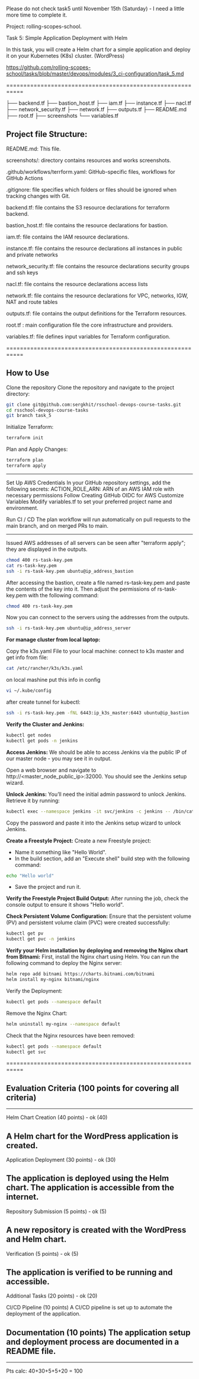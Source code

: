 





Please do not check task5 until November 15th (Saturday) - I need a little more time to complete it.








Project: rolling-scopes-school. 

Task 5: Simple Application Deployment with Helm 

In this task, you will create a Helm chart for a simple application and deploy it on your Kubernetes (K8s) cluster. (WordPress)

https://github.com/rolling-scopes-school/tasks/blob/master/devops/modules/3_ci-configuration/task_5.md

===========================================================

├── backend.tf
├── bastion_host.tf
├── iam.tf
├── instance.tf
├── nacl.tf
├── network_security.tf
├── network.tf
├── outputs.tf
├── README.md
├── root.tf
├── screenshots
└── variables.tf


## Project file Structure: 

README.md:    This file.

screenshots/: directory contains resources and works screenshots.

.github/workflows/terrform.yaml: GitHub-specific files,  workflows for GitHub Actions

.gitignore:   file specifies which folders or files should be ignored when tracking changes with Git.

backend.tf:   file contains the S3 resource declarations for terraform backend.

bastion_host.tf: file contains the resource declarations for bastion.

iam.tf:      file contains the IAM resource declarations.

instance.tf: file contains the resource declarations all instances in public and private networks

network_security.tf: file contains the resource declarations security groups and ssh keys

nacl.tf: file contains the resource declarations access lists

network.tf: file contains the resource declarations for VPC, networks, IGW, NAT and route tables

outputs.tf:  file contains the output definitions for the Terraform resources.

root.tf : main configuration file the core infrastructure and providers.

variables.tf: file defines input variables for Terraform configuration.


===========================================================

## How to Use

Clone the repository Clone the repository and navigate to the project directory:

```bash
git clone git@github.com:sergkhit/rsschool-devops-course-tasks.git
cd rsschool-devops-course-tasks
git branch task_5
```

Initialize Terraform:

```bash
terraform init
```

Plan and Apply Changes:

```bash
terraform plan
terraform apply
```

-------------------------------

Set Up AWS Credentials In your GitHub repository settings, add the following secrets:
ACTION_ROLE_ARN: ARN of an AWS IAM role with necessary permissions Follow Creating GitHub OIDC for AWS
Customize Variables Modify variables.tf to set your preferred project name and environment. 

Run CI / CD The plan workflow will run automatically on pull requests to the main branch, and on merged PRs to main.

-------------------------------
Issued AWS addresses of all servers can be seen after "terraform apply"; they are displayed in the outputs.

```bash
chmod 400 rs-task-key.pem
cat rs-task-key.pem
ssh -i rs-task-key.pem ubuntu@ip_address_bastion
```

After accessing the bastion, create a file named rs-task-key.pem and paste the contents of the key into it. 
Then adjust the permissions of rs-task-key.pem with the following command: 

```bash
chmod 400 rs-task-key.pem 
```

Now you can connect to the servers using the addresses from the outputs.

```bash
ssh -i rs-task-key.pem ubuntu@ip_address_server
```

**For manage cluster from local laptop:**

Copy the k3s.yaml File to your local machine:
connect to k3s master and get info from file:

```bash
cat /etc/rancher/k3s/k3s.yaml
```
on local mashine put this info in config 

```bash
vi ~/.kube/config
```

after create tunnel for kubectl:

```bash
ssh -i rs-task-key.pem -fNL 6443:ip_k3s_master:6443 ubuntu@ip_bastion
```

**Verify the Cluster and Jenkins:**

```bash
kubectl get nodes
kubectl get pods -n jenkins
```
**Access Jenkins:**
We should be able to access Jenkins via the public IP of our master node - you may see it in output.

Open a web browser and navigate to http://<master_node_public_ip>:32000. You should see the Jenkins setup wizard.

**Unlock Jenkins:**
    You’ll need the initial admin password to unlock Jenkins. Retrieve it by running:

```bash
kubectl exec --namespace jenkins -it svc/jenkins -c jenkins -- /bin/cat /run/secrets/additional/chart-admin-password && echo
```

Copy the password and paste it into the Jenkins setup wizard to unlock Jenkins.

**Create a Freestyle Project:**
  Create a new Freestyle project:
- Name it something like "Hello World".
- In the build section, add an "Execute shell" build step with the following command:

```bash
echo "Hello world"
```
- Save the project and run it.

**Verify the Freestyle Project Build Output:**
    After running the job, check the console output to ensure it shows "Hello world".

**Check Persistent Volume Configuration:**
    Ensure that the persistent volume (PV) and persistent volume claim (PVC) were created successfully:

```bash
kubectl get pv
kubectl get pvc -n jenkins
```
 **Verify your Helm installation by deploying and removing the Nginx chart from Bitnami:**
First, install the Nginx chart using Helm. You can run the following command to deploy the Nginx server:

```bash
helm repo add bitnami https://charts.bitnami.com/bitnami
helm install my-nginx bitnami/nginx
```

Verify the Deployment:

```bash
kubectl get pods --namespace default
```

Remove the Nginx Chart:

```bash
helm uninstall my-nginx --namespace default
```

Check that the Nginx resources have been removed:

```bash
kubectl get pods --namespace default
kubectl get svc
```

===========================================================

## Evaluation Criteria (100 points for covering all criteria)

------------------------------
Helm Chart Creation (40 points) - ok (40) 

A Helm chart for the WordPress application is created.
------------------------------
Application Deployment (30 points) - ok (30) 

The application is deployed using the Helm chart.
The application is accessible from the internet.
------------------------------
Repository Submission (5 points) - ok (5) 

A new repository is created with the WordPress and Helm chart.
------------------------------
Verification (5 points) - ok (5) 

The application is verified to be running and accessible.
------------------------------
Additional Tasks (20 points) - ok (20) 

CI/CD Pipeline (10 points)
A CI/CD pipeline is set up to automate the deployment of the application.

Documentation (10 points)
The application setup and deployment process are documented in a README file.
------------------------------
------------------------------
Pts calc: 40+30+5+5+20 = 100
